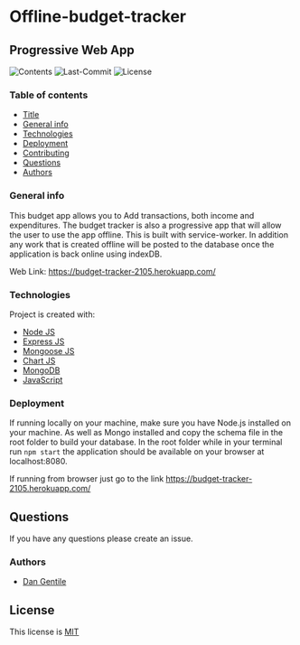 # Offline-budget-tracker

## Progressive Web App 

![Contents](https://img.shields.io/github/languages/top/dan-gentile/offline-budget-tracker)
![Last-Commit](https://img.shields.io/github/last-commit/dan-gentile/offline-budget-tracker)
![License](https://img.shields.io/github/license/dan-gentile/offline-budget-tracker)
​
### Table of contents
- [Title](#title)
- [General info](#general-info)
- [Technologies](#Technologies)
- [Deployment](#Deployment)
- [Contributing](#contributing)
- [Questions](#questions)
- [Authors](#Authors)


### General info
This budget app allows you to Add transactions, both income and expenditures. The budget tracker is also a progressive app that will allow the user to use the app offline. This is built with service-worker. In addition any work that is created offline will be posted to the database once the application is back online using indexDB. 


Web Link: <https://budget-tracker-2105.herokuapp.com/>
​

### Technologies
Project is created with:
​
- [Node JS](https://nodejs.org/en/)
- [Express JS](https://expressjs.com/)
- [Mongoose JS](https://mongoosejs.com/)
- [Chart JS](https://www.chartjs.org/)
- [MongoDB](https://www.mongodb.com/)
- [JavaScript](https://www.javascript.com/)


### Deployment
If running locally on your machine, make sure you have Node.js installed on your machine. As well as Mongo installed and copy the schema file in the root folder to build your database. In the root folder while in your terminal run `npm start` the application should be available on your browser at localhost:8080. 

If running from browser just go to the link 
<https://budget-tracker-2105.herokuapp.com/>


## Questions 

If you have any questions please create an issue. 

### Authors
- [Dan Gentile](https://github.com/dan-gentile)
​
## License 

This license is [MIT](https://github.com/dan-gentile/workout-tracker/blob/main/LICENSE)


​
​
​
